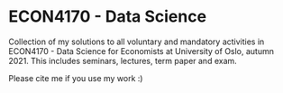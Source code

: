 # ECON4170 - Data Science

Collection of my solutions to all voluntary and mandatory activities in ECON4170 - Data Science for Economists at University of Oslo, autumn 2021.
This includes seminars, lectures, term paper and exam.

Please cite me if you use my work :)

